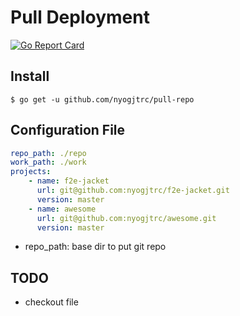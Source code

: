 # Pull Deployment

[![Go Report Card](https://goreportcard.com/badge/github.com/nyogjtrc/pull-repo)](https://goreportcard.com/report/github.com/nyogjtrc/pull-repo)

## Install

```
$ go get -u github.com/nyogjtrc/pull-repo
```

## Configuration File

```yaml
repo_path: ./repo
work_path: ./work
projects:
    - name: f2e-jacket
      url: git@github.com:nyogjtrc/f2e-jacket.git
      version: master
    - name: awesome
      url: git@github.com:nyogjtrc/awesome.git
      version: master
```

- repo_path: base dir to put git repo

## TODO

- checkout file
